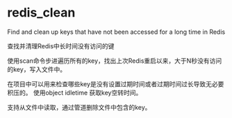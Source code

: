 # redis_clean
Find and clean up keys that have not been accessed for a long time in Redis

查找并清理Redis中长时间没有访问的键

使用scan命令步进遍历所有的key，找出上次Redis重启以来，大于N秒没有访问的key，写入文件中。

在项目中可以用来检查哪些key是没有设置过期时间或者过期时间过长导致无必要积压的。
使用object idletime 获取key空转时间。

支持从文件中读取，通过管道删除文件中包含的key。

